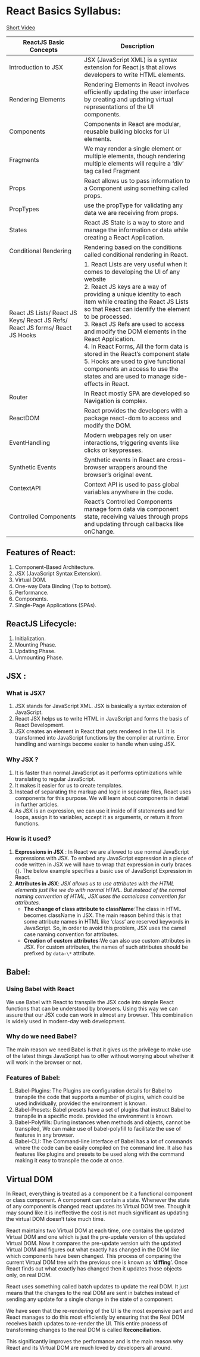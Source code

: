 # React Basics Syllabus:

[Short Video](https://www.youtube.com/watch?v=wIyHSOugGGw)

| ReactJS Basic Concepts                                                       | Description                                                                                                                                                                                                                                                                                                                                                                                                                                                                                                                                                          |
| ---------------------------------------------------------------------------- | -------------------------------------------------------------------------------------------------------------------------------------------------------------------------------------------------------------------------------------------------------------------------------------------------------------------------------------------------------------------------------------------------------------------------------------------------------------------------------------------------------------------------------------------------------------------- |
| Introduction to JSX                                                          | JSX (JavaScript XML) is a syntax extension for React.js that allows developers to write HTML elements.                                                                                                                                                                                                                                                                                                                                                                                                                                                               |
| Rendering Elements                                                           | Rendering Elements in React involves efficiently updating the user interface by creating and updating virtual representations of the UI components.                                                                                                                                                                                                                                                                                                                                                                                                                  |
| Components                                                                   | Components in React are modular, reusable building blocks for UI elements.                                                                                                                                                                                                                                                                                                                                                                                                                                                                                           |
| Fragments                                                                    | We may render a single element or multiple elements, though rendering multiple elements will require a ‘div’ tag called Fragment                                                                                                                                                                                                                                                                                                                                                                                                                                     |
| Props                                                                        | React allows us to pass information to a Component using something called props.                                                                                                                                                                                                                                                                                                                                                                                                                                                                                     |
| PropTypes                                                                    | use the propType for validating any data we are receiving from props.                                                                                                                                                                                                                                                                                                                                                                                                                                                                                                |
| States                                                                       | React JS State is a way to store and manage the information or data while creating a React Application.                                                                                                                                                                                                                                                                                                                                                                                                                                                              |
| Conditional Rendering                                                        | Rendering based on the conditions called conditional rendering in React.                                                                                                                                                                                                                                                                                                                                                                                                                                                                                             |
| React JS Lists/ React JS Keys/ React JS Refs/ React JS forms/ React JS Hooks | 1. React Lists are very useful when it comes to developing the UI of any website <br/>2. React JS keys are a way of providing a unique identity to each item while creating the React JS Lists so that React can identify the element to be processed.<br/>3. React JS Refs are used to access and modify the DOM elements in the React Application.<br/>4. In React Forms, All the form data is stored in the React’s component state<br/>5. Hooks are used to give functional components an access to use the states and are used to manage side-effects in React. |
| Router                                                                       | In React mostly SPA are developed so Navigation is complex.                                                                                                                                                                                                                                                                                                                                                                                                                                                                                                          |
| ReactDOM                                                                     | React provides the developers with a package react-dom to access and modify the DOM.                                                                                                                                                                                                                                                                                                                                                                                                                                                                                 |
| EventHandling                                                                | Modern webpages rely on user interactions, triggering events like clicks or keypresses.                                                                                                                                                                                                                                                                                                                                                                                                                                                                              |
| Synthetic Events                                                             | Synthetic events in React are cross-browser wrappers around the browser’s original event.                                                                                                                                                                                                                                                                                                                                                                                                                                                                            |
| ContextAPI                                                                   | Context API is used to pass global variables anywhere in the code.                                                                                                                                                                                                                                                                                                                                                                                                                                                                                                   |
| Controlled Components                                                        | React’s Controlled Components manage form data via component state, receiving values through props and updating through callbacks like onChange.                                                                                                                                                                                                                                                                                                                                                                                                                     |

## Features of React:

1. Component-Based Architecture.
2. JSX (JavaScript Syntax Extension).
3. Virtual DOM.
4. One-way Data Binding (Top to bottom).
5. Performance.
6. Components.
7. Single-Page Applications (SPAs).

## ReactJS Lifecycle:

1. Initialization.
2. Mounting Phase.
3. Updating Phase.
4. Unmounting Phase.

## JSX :

### What is JSX?

1. JSX stands for JavaScript XML. JSX is basically a syntax extension of JavaScript.
2. React JSX helps us to write HTML in JavaScript and forms the basis of React Development.
3. JSX creates an element in React that gets rendered in the UI. It is transformed into JavaScript functions by the compiler at runtime. Error handling and warnings become easier to handle when using JSX.

### Why JSX ?

1. It is faster than normal JavaScript as it performs optimizations while translating to regular JavaScript.
2. It makes it easier for us to create templates.
3. Instead of separating the markup and logic in separate files, React uses components for this purpose. We will learn about components in detail in further articles.
4. As JSX is an expression, we can use it inside of if statements and for loops, assign it to variables, accept it as arguments, or return it from functions.

### How is it used?

1. **Expressions in JSX** :
   In React we are allowed to use normal JavaScript expressions with JSX. To embed any JavaScript expression in a piece of code written in JSX we will have to wrap that expression in curly braces {}. The below example specifies a basic use of JavaScript Expression in React.
2. **Attributes in JSX**:
   _JSX allows us to use attributes with the HTML elements just like we do with normal HTML. But instead of the normal naming convention of HTML, JSX uses the camelcase convention for attributes._
   - **The change of class attribute to className**:The class in HTML becomes className in JSX. The main reason behind this is that some attribute names in HTML like ‘class‘ are reserved keywords in JavaScript. So, in order to avoid this problem, JSX uses the camel case naming convention for attributes.
   - **Creation of custom attributes**:We can also use custom attributes in JSX. For custom attributes, the names of such attributes should be prefixed by `data-\*` attribute.

## Babel:

### Using Babel with React

We use Babel with React to transpile the JSX code into simple React functions that can be understood by browsers. Using this way we can assure that our JSX code can work in almost any browser. This combination is widely used in modern-day web development.

### Why do we need Babel?

The main reason we need Babel is that it gives us the privilege to make use of the latest things JavaScript has to offer without worrying about whether it will work in the browser or not.

### Features of Babel:

1. Babel-Plugins: The Plugins are configuration details for Babel to transpile the code that supports a number of plugins, which could be used individually, provided the environment is known.
2. Babel-Presets: Babel presets have a set of plugins that instruct Babel to transpile in a specific mode. provided the environment is known.
3. Babel-Polyfills: During instances when methods and objects, cannot be transpiled, We can make use of babel-polyfill to facilitate the use of features in any browser.
4. Babel-CLI: The Command-line interface of Babel has a lot of commands where the code can be easily compiled on the command line. It also has features like plugins and presets to be used along with the command making it easy to transpile the code at once.

## Virtual DOM

In React, everything is treated as a component be it a functional component or class component. A component can contain a state. Whenever the state of any component is changed react updates its Virtual DOM tree. Though it may sound like it is ineffective the cost is not much significant as updating the virtual DOM doesn’t take much time.

React maintains two Virtual DOM at each time, one contains the updated Virtual DOM and one which is just the pre-update version of this updated Virtual DOM. Now it compares the pre-update version with the updated Virtual DOM and figures out what exactly has changed in the DOM like which components have been changed. This process of comparing the current Virtual DOM tree with the previous one is known as ‘**diffing**’. Once React finds out what exactly has changed then it updates those objects only, on real DOM.

React uses something called batch updates to update the real DOM. It just means that the changes to the real DOM are sent in batches instead of sending any update for a single change in the state of a component.

We have seen that the re-rendering of the UI is the most expensive part and React manages to do this most efficiently by ensuring that the Real DOM receives batch updates to re-render the UI. This entire process of transforming changes to the real DOM is called **Reconciliation**.

This significantly improves the performance and is the main reason why React and its Virtual DOM are much loved by developers all around.
